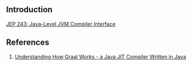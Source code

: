 ## Introduction


[JEP 243: Java-Level JVM Compiler Interface](https://openjdk.java.net/jeps/243)


## References
1. [Understanding How Graal Works - a Java JIT Compiler Written in Java](https://chrisseaton.com/truffleruby/jokerconf17/)